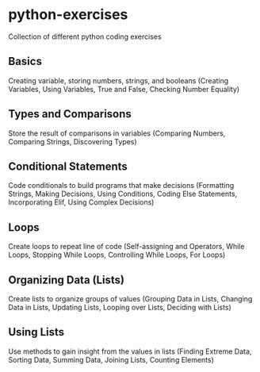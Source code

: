# python-exercises
Collection of different python coding exercises

## Basics
Creating variable, storing numbers, strings, and booleans (Creating Variables, Using Variables, True and False, Checking Number Equality)

## Types and Comparisons
Store the result of comparisons in variables (Comparing Numbers, Comparing Strings, Discovering Types)

## Conditional Statements
Code conditionals to build programs that make decisions (Formatting Strings, Making Decisions, Using Conditions, Coding Else Statements, Incorporating Elif, Using Complex Decisions)

## Loops
Create loops to repeat line of code (Self-assigning and Operators, While Loops, Stopping While Loops, Controlling While Loops, For Loops)

## Organizing Data (Lists)
Create lists to organize groups of values (Grouping Data in Lists, Changing Data in Lists, Updating Lists, Looping over Lists, Deciding with Lists)

## Using Lists
Use methods to gain insight from the values in lists (Finding Extreme Data, Sorting Data, Summing Data, Joining Lists, Counting Elements)

